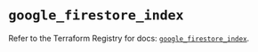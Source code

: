 # `google_firestore_index`

Refer to the Terraform Registry for docs: [`google_firestore_index`](https://registry.terraform.io/providers/hashicorp/google-beta/6.19.0/docs/resources/google_firestore_index).
